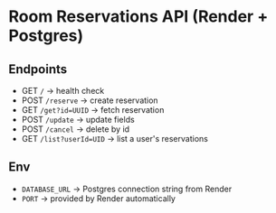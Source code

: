 # Room Reservations API (Render + Postgres)

## Endpoints
- GET  `/`                 → health check
- POST `/reserve`          → create reservation
- GET  `/get?id=UUID`      → fetch reservation
- POST `/update`           → update fields
- POST `/cancel`           → delete by id
- GET  `/list?userId=UID`  → list a user's reservations

## Env
- `DATABASE_URL` → Postgres connection string from Render
- `PORT` → provided by Render automatically
